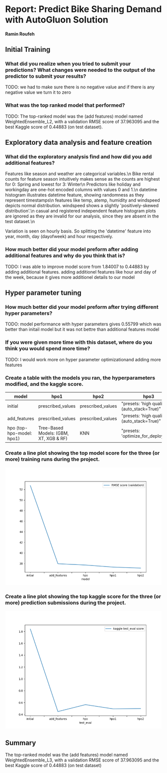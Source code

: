 # Report: Predict Bike Sharing Demand with AutoGluon Solution
#### Ramin Roufeh

## Initial Training
### What did you realize when you tried to submit your predictions? What changes were needed to the output of the predictor to submit your results?
TODO: we had to make sure there is no negative value and if there is any negative value we turn it to zero

### What was the top ranked model that performed?
TODO: The top-ranked model was the (add features) model named WeightedEnsemble_L2, with a validation RMSE score of 37.963095 and the best Kaggle score of 0.44883 (on test dataset). 

## Exploratory data analysis and feature creation
### What did the exploratory analysis find and how did you add additional features?
Features like season and weather are categorical variables.\n
Bike rental counts for feature season intuitively makes sense as the counts are highest for 0: Spring and lowest for 3: Winter\n
Predictors like holiday and workingday are one-hot encoded columns with values 0 and 1.\n
datetime histogram illustrates datetime feature, showing randomness as they represent timestamps\n
features like temp, atemp, humidity and windspeed depicts normal distribution. windspeed shows a slightly 'positively-skewed distribution'.\n
casual and registered independent feature histogram plots are ignored as they are invalid for our analysis, since they are absent in the test dataset.\n

Variation is seen on hourly basis. So splitting the 'datetime' feature into year, month, day (dayofweek) and hour respectively.

### How much better did your model preform after adding additional features and why do you think that is?
TODO: I was able to improve model score from 1.84007 to 0.44883 by adding additional features.
adding additionel features like hour and day of the week, because it gives more additionel details to our model


## Hyper parameter tuning
### How much better did your model preform after trying different hyper parameters?
TODO: model performance with hyper parameters gives 0.55799 which was better than initail model but it was not bettre than additional features model

### If you were given more time with this dataset, where do you think you would spend more time?
TODO: I would work more on hyper parameter optimizationand adding more features

### Create a table with the models you ran, the hyperparameters modified, and the kaggle score.
|model|hpo1|hpo2|hpo3|score|
|--|--|--|--|--|
|initial|prescribed_values|prescribed_values|"presets: 'high quality' (auto_stack=True)"|1.84007|
|add_features|prescribed_values|prescribed_values|"presets: 'high quality' (auto_stack=True)"|0.44883|
|hpo (top-hpo-model: hpo1)|Tree-Based Models: (GBM, XT, XGB & RF)|KNN|"presets: 'optimize_for_deployment"|0.49469|

### Create a line plot showing the top model score for the three (or more) training runs during the project.

![model_train_score.png](model_train_score.png)


### Create a line plot showing the top kaggle score for the three (or more) prediction submissions during the project.

![model_test_score.png](model_test_score.png)



## Summary
The top-ranked model was the (add features) model named WeightedEnsemble_L3, with a validation RMSE score of  37.963095 and the best Kaggle score of 0.44883 (on test dataset)
